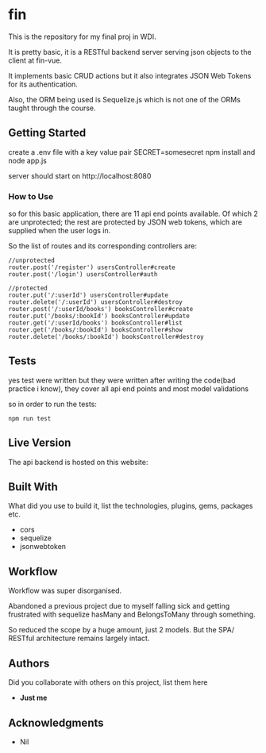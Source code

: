 # fin

This is the repository for my final proj in WDI.

It is pretty basic, it is a RESTful backend server serving json objects to the client at fin-vue.

It implements basic CRUD actions but it also integrates JSON Web Tokens for its authentication.

Also, the ORM being used is Sequelize.js which is not one of the ORMs taught through the course.

## Getting Started

create a .env file with a key value pair SECRET=somesecret
npm install and node app.js

server should start on http://localhost:8080

### How to Use

so for this basic application, there are 11 api end points available. Of which 2 are unprotected; the rest are protected by JSON web tokens, which are supplied when the user logs in.

So the list of routes and its corresponding controllers are:

```
//unprotected
router.post('/register') usersController#create
router.post('/login') usersController#auth

//protected
router.put('/:userId') usersController#update
router.delete('/:userId') usersController#destroy
router.post('/:userId/books') booksController#create
router.put('/books/:bookId') booksController#update
router.get('/:userId/books') booksController#list
router.get('/books/:bookId') booksController#show
router.delete('/books/:bookId') booksController#destroy
```

## Tests

yes test were written but they were written after writing the code(bad practice i know), they cover all api end points and most model validations

so in order to run the tests:
```
npm run test
```

## Live Version

The api backend is hosted on this website:

## Built With

What did you use to build it, list the technologies, plugins, gems, packages etc.

* cors
* sequelize
* jsonwebtoken

## Workflow

Workflow was super disorganised.

Abandoned a previous project due to myself falling sick and getting frustrated with sequelize hasMany and BelongsToMany through something.

So reduced the scope by a huge amount, just 2 models. But the SPA/ RESTful architecture remains largely intact.

## Authors

Did you collaborate with others on this project, list them here

* **Just me**

## Acknowledgments

* Nil
